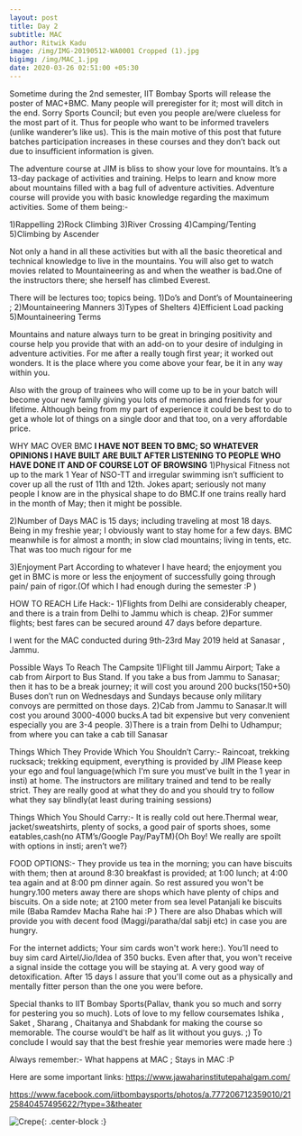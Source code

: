 ```yaml
---
layout: post
title: Day 2
subtitle: MAC
author: Ritwik Kadu
image: /img/IMG-20190512-WA0001 Cropped (1).jpg
bigimg: /img/MAC_1.jpg
date: 2020-03-26 02:51:00 +05:30
---
```


Sometime during the 2nd semester, IIT Bombay Sports will release the poster of MAC+BMC. Many
people will preregister for it; most will ditch in the end. Sorry Sports Council; but even you people
are/were clueless for the most part of it. Thus for people who want to be informed travelers
(unlike wanderer’s like us). This is the main motive of this post that future batches participation increases
in these courses and they don’t back out due to insufficient information is given.

The adventure course at JIM is bliss to show your love for mountains. It’s a 13-day package of activities and training. Helps to learn and know more about mountains filled with a bag full of adventure activities.
Adventure course will provide you with basic knowledge regarding the maximum activities. Some of
them being:-

1)Rappelling
2)Rock Climbing
3)River Crossing
4)Camping/Tenting
5)Climbing by Ascender


Not only a hand in all these activities but with all the basic theoretical and technical knowledge to live in the mountains. You will also get to watch movies related to Mountaineering as and when the weather is bad.One of the instructors there; she herself has climbed Everest.


There will be lectures too; topics being.
1)Do’s and Dont’s of Mountaineering ;
2)Mountaineering Manners
3)Types of Shelters
4)Efficient Load packing
5)Mountaineering Terms

Mountains and nature always turn to be great in bringing positivity and course help you provide that with an add-on to your desire of indulging in adventure activities. For me after a really tough first
year; it worked out wonders. It is the place where you come above your fear, be it in any way within you.

Also with the group of trainees who will come up to be in your batch will become your new family giving you lots of memories and friends for your lifetime. Although being from my part of experience it could be best to do to get a whole lot of things on a single door and that too, on a very affordable price.



WHY MAC OVER BMC
**I HAVE NOT BEEN TO BMC; SO WHATEVER OPINIONS I HAVE BUILT ARE BUILT AFTER LISTENING TO PEOPLE WHO HAVE DONE IT AND OF COURSE LOT OF BROWSING**
1)Physical Fitness not up to the mark
1 Year of NSO-TT and irregular swimming isn’t sufficient to cover up all the rust of 11th and 12th. Jokes apart; seriously not many people I know are in the physical shape to do BMC.If one trains really hard in the month of May; then it might be possible.

2)Number of Days
MAC is 15 days; including traveling at most 18 days. Being in my freshie year; I obviously want to stay home for a few days. BMC meanwhile is for almost a month; in slow clad mountains; living in tents, etc. That was too much rigour for me

3)Enjoyment Part
According to whatever I have heard; the enjoyment you get in BMC is more or less the enjoyment of
successfully going through pain/ pain of rigor.(Of which I had enough during the semester :P )

HOW TO REACH
Life Hack:-
1)Flights from Delhi are considerably cheaper, and there is a train from Delhi to Jammu which is cheap.
2)For summer flights; best fares can be secured around 47 days before departure.

I went for the MAC conducted during 9th-23rd May 2019 held at Sanasar , Jammu.

Possible Ways To Reach The Campsite
1)Flight till Jammu Airport; Take a cab from Airport to Bus Stand. If you take a bus from Jammu to
Sanasar; then it has to be a break journey; it will cost you around 200 bucks(150+50)
Buses don’t run on Wednesdays and Sundays because only military convoys are permitted on those days.
2)Cab from Jammu to Sanasar.It will cost you around 3000-4000 bucks.A tad bit expensive but very
convenient especially you are 3-4 people.
3)There is a train from Delhi to Udhampur; from where you can take a cab till Sanasar

Things Which They Provide Which You Shouldn’t Carry:-
Raincoat, trekking rucksack; trekking equipment, everything is provided by JIM
Please keep your ego and foul language(which I'm sure you must’ve built in the 1 year in insti) at home.
The instructors are military trained and tend to be really strict. They are really good at what they do and you should try to follow what they say blindly(at least during training sessions)


Things Which You Should Carry:-
It is really cold out here.Thermal wear, jacket/sweatshirts, plenty of socks, a good pair of sports shoes, some eatables,cash(no ATM’s/Google Pay/PayTM){Oh Boy! We really are spoilt with options in insti; aren’t we?}

FOOD OPTIONS:-
They provide us tea in the morning; you can have biscuits with them; then at around 8:30 breakfast is
provided; at 1:00 lunch; at 4:00 tea again and at 8:00 pm dinner again. So rest assured you won't be
hungry.100 meters away there are shops which have plenty of chips and biscuits. On a side note;
at 2100 meter from sea level Patanjali ke biscuits mile (Baba Ramdev Macha Rahe hai :P )
There are also Dhabas which will provide you with decent food (Maggi/paratha/dal sabji etc) in case you are hungry.

For the internet addicts; Your sim cards won't work here:). You’ll need to buy sim card
Airtel/Jio/Idea of 350 bucks. Even after that, you won't receive a signal inside the cottage you will be
staying at. A very good way of detoxification. After 15 days I assure that you'll come out as a physically and mentally fitter person than the one you were before.

Special thanks to IIT Bombay Sports(Pallav, thank you so much and sorry for pestering you so much).
Lots of love to my fellow coursemates Ishika , Saket , Sharang , Chaitanya and Shabdank
for making the course so memorable. The course would't be half as lit without you guys. ;)
To conclude I would say that the best freshie year memories were made here :)

Always remember:- What happens at MAC ; Stays in MAC :P

Here are some important links:
https://www.jawaharinstitutepahalgam.com/

https://www.facebook.com/iitbombaysports/photos/a.777206712359010/2125840457495622/?type=3&theater


![Crepe](https://drive.google.com/file/d/1zgW5Pd2YIhmxQ2LKLTNvzZhOOBYg9dKs/view?usp=sharing){: .center-block :}
